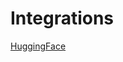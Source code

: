 # Integrations

[HuggingFace](Integrations%20112a77bf59b4802ab5c4f8c8fb31ddc2/HuggingFace%20112a77bf59b4800a82ace7555fee7337.md)